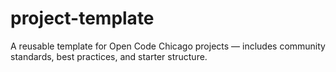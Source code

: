 # project-template
A reusable template for Open Code Chicago projects — includes community standards, best practices, and starter structure.
